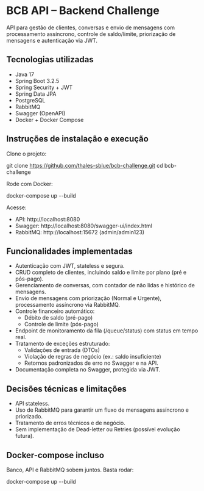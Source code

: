 # BCB API – Backend Challenge

API para gestão de clientes, conversas e envio de mensagens com processamento assíncrono, controle de saldo/limite, priorização de mensagens e autenticação via JWT.

## Tecnologias utilizadas

- Java 17
- Spring Boot 3.2.5
- Spring Security + JWT
- Spring Data JPA
- PostgreSQL
- RabbitMQ
- Swagger (OpenAPI)
- Docker + Docker Compose

## Instruções de instalação e execução

Clone o projeto:

git clone https://github.com/thales-sblue/bcb-challenge.git
cd bcb-challenge

Rode com Docker:

docker-compose up --build

Acesse:

- API: http://localhost:8080
- Swagger: http://localhost:8080/swagger-ui/index.html
- RabbitMQ: http://localhost:15672 (admin/admin123)

## Funcionalidades implementadas

- Autenticação com JWT, stateless e segura.
- CRUD completo de clientes, incluindo saldo e limite por plano (pré e pós-pago).
- Gerenciamento de conversas, com contador de não lidas e histórico de mensagens.
- Envio de mensagens com priorização (Normal e Urgente), processamento assíncrono via RabbitMQ.
- Controle financeiro automático:
  - Débito de saldo (pré-pago)
  - Controle de limite (pós-pago)
- Endpoint de monitoramento da fila (/queue/status) com status em tempo real.
- Tratamento de exceções estruturado:
  - Validações de entrada (DTOs)
  - Violação de regras de negócio (ex.: saldo insuficiente)
  - Retornos padronizados de erro no Swagger e na API.
- Documentação completa no Swagger, protegida via JWT.

## Decisões técnicas e limitações

- API stateless.
- Uso de RabbitMQ para garantir um fluxo de mensagens assíncrono e priorizado.
- Tratamento de erros técnicos e de negócio.
- Sem implementação de Dead-letter ou Retries (possível evolução futura).

## Docker-compose incluso

Banco, API e RabbitMQ sobem juntos. Basta rodar:

docker-compose up --build


